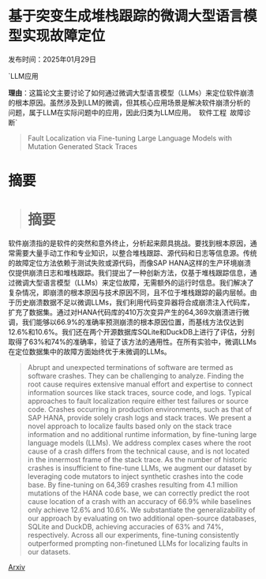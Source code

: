 # 基于突变生成堆栈跟踪的微调大型语言模型实现故障定位

发布时间：2025年01月29日

`LLM应用

**理由**：这篇论文主要讨论了如何通过微调大型语言模型（LLMs）来定位软件崩溃的根本原因。虽然涉及到LLM的微调，但其核心应用场景是解决软件崩溃分析的问题，属于LLM在实际问题中的应用，因此归类为LLM应用。` `软件工程` `故障诊断`

> Fault Localization via Fine-tuning Large Language Models with Mutation Generated Stack Traces

# 摘要

> # 摘要
软件崩溃指的是软件的突然和意外终止，分析起来颇具挑战。要找到根本原因，通常需要大量手动工作和专业知识，以整合堆栈跟踪、源代码和日志等信息源。传统的故障定位方法依赖于测试失败或源代码，而像SAP HANA这样的生产环境崩溃仅提供崩溃日志和堆栈跟踪。我们提出了一种创新方法，仅基于堆栈跟踪信息，通过微调大型语言模型（LLMs）来定位故障，无需额外的运行时信息。我们解决了复杂情况，即崩溃的根本原因与技术原因不同，且不位于堆栈跟踪的最内层帧。由于历史崩溃数据不足以微调LLMs，我们利用代码变异器将合成崩溃注入代码库，扩充了数据集。通过对HANA代码库的410万次变异产生的64,369次崩溃进行微调，我们能够以66.9%的准确率预测崩溃的根本原因位置，而基线方法仅达到12.6%和10.6%。我们还在两个开源数据库SQLite和DuckDB上进行了评估，分别取得了63%和74%的准确率，验证了该方法的通用性。在所有实验中，微调LLMs在定位数据集中的故障方面始终优于未微调的LLMs。

> Abrupt and unexpected terminations of software are termed as software crashes. They can be challenging to analyze. Finding the root cause requires extensive manual effort and expertise to connect information sources like stack traces, source code, and logs. Typical approaches to fault localization require either test failures or source code. Crashes occurring in production environments, such as that of SAP HANA, provide solely crash logs and stack traces. We present a novel approach to localize faults based only on the stack trace information and no additional runtime information, by fine-tuning large language models (LLMs). We address complex cases where the root cause of a crash differs from the technical cause, and is not located in the innermost frame of the stack trace. As the number of historic crashes is insufficient to fine-tune LLMs, we augment our dataset by leveraging code mutators to inject synthetic crashes into the code base. By fine-tuning on 64,369 crashes resulting from 4.1 million mutations of the HANA code base, we can correctly predict the root cause location of a crash with an accuracy of 66.9\% while baselines only achieve 12.6% and 10.6%. We substantiate the generalizability of our approach by evaluating on two additional open-source databases, SQLite and DuckDB, achieving accuracies of 63% and 74%, respectively. Across all our experiments, fine-tuning consistently outperformed prompting non-finetuned LLMs for localizing faults in our datasets.

[Arxiv](https://arxiv.org/abs/2501.18005)